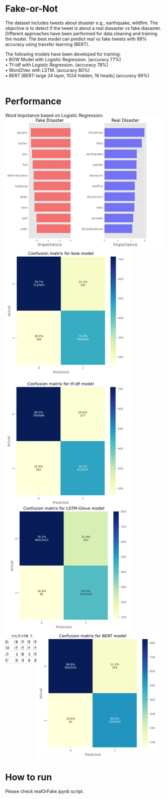 # Fake-or-Not
The dataset includes tweets about disaster e.g., earthquake, wildfire. The objective is to detect if the tweet is about a real diasaster vs fake diasaster. Different approaches have been performed for data cleaning and training the model. The best model can predict real vs fake tweets with 89% accuracy using transfer learning (BERT).

The following models have been developed for training:<br>
• BOW Model with Logistic Regression. (accuracy 77%)<br>
• Tf-Idf with Logistic Regression. (accuracy 78%)<br>
• Word2Vec with LSTM. (accuracy 80%)<br>
• BERT [BERT-large 24 layer, 1024 hidden, 16 heads] (accuracy 89%)<br>
<br>
# Performance
Word Impotance based on Logistic Regression:<br>
![](wordImportance.PNG)
![](bow.PNG)
![](tf-idf.PNG)
![](lstm.PNG)
![](bert.PNG)
<img align="left" width="100" height="100" src="performance_all.PNG">

# How to run
Please check realOrFake.ipynb script.

